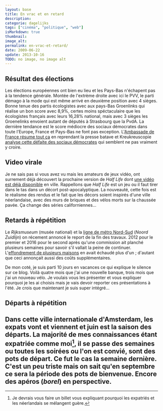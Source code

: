 ```yaml
---
layout: base
title: En vrac et en retard
description: 
categorie: dagelijks
tags: ["cinéma", "politique", "web"]
isMarkdown: true
thumbnail: 
image_alt: 
permalink: en-vrac-et-retard/
date: 2009-06-22
update: 2013-10-16
TODO: no image, no image alt
---
```




## Résultat des élections

Les élections européennes ont bien eu lieu et les Pays-Bas n'échapent pas à la tendence générale. Montée de l'extrème droite avec ici le PVV, le parti démago à la mode qui est même arrivé en deuxième position avec 4 sièges. Bonne tenue des partis écologistes avec aux pays-Bas Groenlinks qui réalise un bon score avec 8,9%, certes moins spéctaculaire que les écologistes français avec leurs 16,28% national, mais avec 3 sièges les Groenelinks envoient autant de députés à Strasbourg que la PvdA. La dernière tendance est le score médiocre des sociaux démocrates dans toute l'Europe, France et Pays-Bas ne font pas exception. L'[Ambassade de France résume tout ça](http://www.ambafrance-nl.org/france_paysbas/spip.php?article10994) en reprendant la presse batave et Kreukreuscopie [analyse cette défaite des sociaux démocrates](http://kreukreuscopie.blogspot.com/2009/06/pourquoi-on-sest-retames-aux.html) qui semblent ne pas vraiment y croire. 

## Video virale
Je ne sais pas si vous avez vu mais les amateurs de jeux vidéo, ont surrement déjà découvert la prochaine version de *Half Life* dont [une vidéo est déjà disponible](http://babel-research.eu/witb/stream/) en ville. Rappellons que *Half Life* est un jeu ou il faut tirer dans le tas dans un décort post-apocalyptique. La nouveauté, cette fois est le réalisme des rendus et le fait que les décors soient inspirés d'une ville néerlandaise, avec des murs de briques et des vélos morts sur la chaussée pavée. Ça change des séries californiennes...

## Retards à répétition
Le *Rijksmuseum* (musée national) et la [ligne de métro Nord-Sud](/la-ligne-du-nord-au-sud) (*Noord Zuidlijn*) on récement annoncé le report de la fin des travaux. 2012 pour le premier et 2016 pour le second après qu'une commission ait planché plusieurs semaines pour savoir s'il vallait la peine de continuer. L'[effondrement de plusieurs maisons](/les-maisons-s-enfoncent) en avait échaudé plus d'un ; d'autant que ceci annonçait aussi des coûts supplémentaires.

De mon coté, je suis parti 10 jours en vacances ce qui explique le silence sur ce blog. Voilà quatre mois que j'ai une nouvelle banque, trois mois que j'ai un nouveau vélo. Je voulais vous les présenter et vous expliquer pourquoi je les ai choisis mais je vais devoir reporter ces présentations à l'été. Je crois que maintenant je suis super intégré...

## Départs à répétition
Dans cette ville internationale d'Amsterdam, les expats vont et viennent et juin est la saison des départs. La majorité de mes connaissances étant expatriée comme moi[^1], il se passe des semaines ou toutes les soirées ou l'on est convié, sont des pots de départ. Ce fut le cas la semaine dernière. C'est un peu triste mais on sait qu'en septembre ce sera la période des pots de bienvenue. Encore des apéros (*borel*) en perspective.
---
[^1]: Je devrais vous faire un billet vous expliquant pourquoi les expatriés et les néerlandais se mélangent guère.
<!-- post notes:
Dans un certain sens, le PvdA, en se désintéressant du scutin est en phase avec les Néerlandais dont le faible taux de participation est de l'ordre de 40%.
--->
